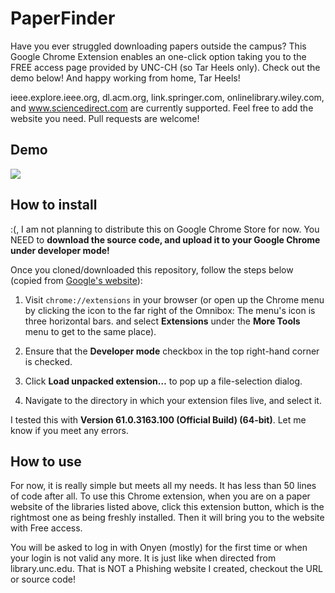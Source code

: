 # PaperFinder

Have you ever struggled downloading papers outside the campus? This Google
Chrome Extension enables an one-click option taking you to the FREE access page
provided by UNC-CH (so Tar Heels only). Check out the demo below! And
happy working from home, Tar Heels!

ieee.explore.ieee.org, dl.acm.org, link.springer.com, onlinelibrary.wiley.com,
and www.sciencedirect.com are currently supported. Feel free to add the website
you need. Pull requests are welcome!

## Demo

![](https://raw.githubusercontent.com/Yougmark/PaperFinder/master/demo.gif)

## How to install

:(, I am not planning to distribute this on Google Chrome Store
for now. You NEED to __download the source code, and upload it to your Google
Chrome under developer mode!__

Once you cloned/downloaded this repository, follow the steps below (copied from
[Google's website](https://developer.chrome.com/extensions/getstarted#unpacked)):

1. Visit ``chrome://extensions`` in your browser (or open up the Chrome menu by
clicking the icon to the far right of the Omnibox:  The menu's icon is three
horizontal bars. and select __Extensions__ under the __More Tools__ menu to get to the
same place).

2. Ensure that the __Developer mode__ checkbox in the top right-hand corner is checked.

3. Click __Load unpacked extension…__ to pop up a file-selection dialog.

4. Navigate to the directory in which your extension files live, and select it.

I tested this with __Version 61.0.3163.100 (Official Build) (64-bit)__. Let me
know if you meet any errors.

## How to use

For now, it is really simple but meets all my needs. It has less than 50 lines
of code after all. To use this Chrome extension, when you are on a paper
website of the libraries listed above, click this extension button, which is
the rightmost one as being freshly installed. Then it will bring you to the
website with Free access.

You will be asked to log in with Onyen (mostly) for the first time or when your
login is not valid any more. It is just like when directed from library.unc.edu.
That is NOT a Phishing website I created, checkout the URL or source code!
